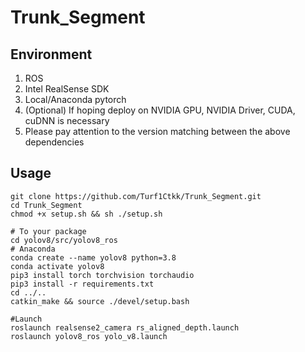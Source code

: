 # Trunk_Segment

## Environment
1. ROS
2. Intel RealSense SDK
3. Local/Anaconda pytorch
4. (Optional) If hoping deploy on NVIDIA GPU, NVIDIA Driver, CUDA, cuDNN is necessary
5. Please pay attention to the version matching between the above dependencies

## Usage
```
git clone https://github.com/Turf1Ctkk/Trunk_Segment.git
cd Trunk_Segment
chmod +x setup.sh && sh ./setup.sh

# To your package
cd yolov8/src/yolov8_ros
# Anaconda
conda create --name yolov8 python=3.8
conda activate yolov8
pip3 install torch torchvision torchaudio
pip3 install -r requirements.txt
cd ../..
catkin_make && source ./devel/setup.bash

#Launch
roslaunch realsense2_camera rs_aligned_depth.launch
roslaunch yolov8_ros yolo_v8.launch
```
